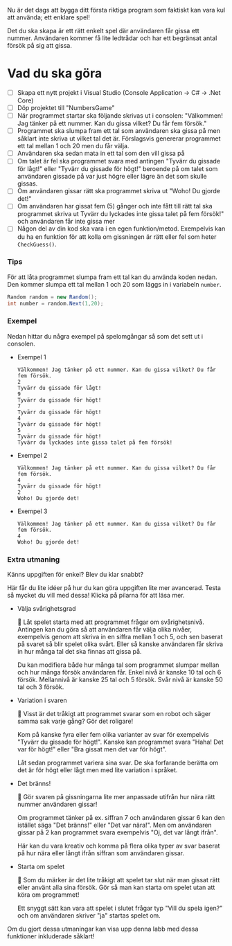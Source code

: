 Nu är det dags att bygga ditt första riktiga program som faktiskt kan vara kul att använda; ett enklare spel!

Det du ska skapa är ett rätt enkelt spel där användaren får gissa ett nummer. Användaren kommer få lite ledtrådar och har ett begränsat antal försök på sig att gissa.

# Vad du ska göra

- [ ]  Skapa ett nytt projekt i Visual Studio (Console Application → C# → .Net Core)
- [ ]  Döp projektet till "NumbersGame"
- [ ]  När programmet startar ska följande skrivas ut i consolen: "Välkommen! Jag tänker på ett nummer. Kan du gissa vilket? Du får fem försök."
- [ ]  Programmet ska slumpa fram ett tal som användaren ska gissa på men såklart inte skriva ut vilket tal det är. Förslagsvis genererar programmet ett tal mellan 1 och 20 men du får välja.
- [ ]  Användaren ska sedan mata in ett tal som den vill gissa på
- [ ]  Om talet är fel ska programmet svara med antingen "Tyvärr du gissade för lågt!" eller "Tyvärr du gissade för högt!" beroende på om talet som användaren gissade på var just högre eller lägre än det som skulle gissas.
- [ ]  Om användaren gissar rätt ska programmet skriva ut "Woho! Du gjorde det!"
- [ ]  Om användaren har gissat fem (5) gånger och inte fått till rätt tal ska programmet skriva ut Tyvärr du lyckades inte gissa talet på fem försök!" och användaren får inte gissa mer
- [ ]  Någon del av din kod ska vara i en egen funktion/metod. Exempelvis kan du ha en funktion för att kolla om gissningen är rätt eller fel som heter `CheckGuess()`.

### Tips

För att låta programmet slumpa fram ett tal kan du använda koden nedan. Den kommer slumpa ett tal mellan 1 och 20 som läggs in i variabeln `number`.

```csharp
Random random = new Random();
int number = random.Next(1,20);
```

### Exempel

Nedan hittar du några exempel på spelomgångar så som det sett ut i consolen.

- Exempel 1
    
    ```
    Välkommen! Jag tänker på ett nummer. Kan du gissa vilket? Du får fem försök.
    2
    Tyvärr du gissade för lågt!
    9
    Tyvärr du gissade för högt!
    7
    Tyvärr du gissade för högt!
    4
    Tyvärr du gissade för högt!
    5
    Tyvärr du gissade för högt!
    Tyvärr du lyckades inte gissa talet på fem försök!
    ```
    
- Exempel 2
    
    ```
    Välkommen! Jag tänker på ett nummer. Kan du gissa vilket? Du får fem försök.
    4
    Tyvärr du gissade för högt!
    2
    Woho! Du gjorde det!
    ```
    
- Exempel 3
    
    ```
    Välkommen! Jag tänker på ett nummer. Kan du gissa vilket? Du får fem försök.
    4
    Woho! Du gjorde det!
    ```
    

### Extra utmaning

Känns uppgiften för enkel? Blev du klar snabbt?

Här får du lite idéer på hur du kan göra uppgiften lite mer avancerad. Testa så mycket du vill med dessa! Klicka på pilarna för att läsa mer.

- Välja svårighetsgrad
    
    <aside>
    🤔 Låt spelet starta med att programmet frågar om svårighetsnivå. Antingen kan du göra så att användaren får välja olika nivåer, exempelvis genom att skriva in en siffra mellan 1 och 5, och sen baserat på svaret så blir spelet olika svårt. Eller så kanske användaren får skriva in hur många tal det ska finnas att gissa på.
    
    Du kan modifiera både hur många tal som programmet slumpar mellan och hur många försök användaren får. Enkel nivå är kanske 10 tal och 6 försök. Mellannivå är kanske 25 tal och 5 försök. Svår nivå är kanske 50 tal och 3 försök.
    
    </aside>
    
- Variation i svaren
    
    <aside>
    🤔 Visst är det tråkigt att programmet svarar som en robot och säger samma sak varje gång? Gör det roligare!
    
    Kom på kanske fyra eller fem olika varianter av svar för exempelvis "Tyvärr du gissade för högt!". Kanske kan programmet svara "Haha! Det var för högt!" eller "Bra gissat men det var för högt".
    
    Låt sedan programmet variera sina svar. De ska forfarande berätta om det är för högt eller lågt men med lite variation i språket.
    
    </aside>
    
- Det bränns!
    
    <aside>
    🤔 Gör svaren på gissningarna lite mer anpassade utifrån hur nära rätt nummer användaren gissar!
    
    Om programmet tänker på ex. siffran 7 och användaren gissar 6 kan den istället säga "Det bränns!" eller "Det var nära!". Men om användaren gissar på 2 kan programmet svara exempelvis "Oj, det var långt ifrån".
    
    Här kan du vara kreativ och komma på flera olika typer av svar baserat på hur nära eller långt ifrån siffran som användaren gissar.
    
    </aside>
    
- Starta om spelet
    
    <aside>
    🤔 Som du märker är det lite tråkigt att spelet tar slut när man gissat rätt eller använt alla sina försök. Gör så man kan starta om spelet utan att köra om programmet!
    
    Ett snyggt sätt kan vara att spelet i slutet frågar typ "Vill du spela igen?" och om användaren skriver "ja" startas spelet om.
    
    </aside>
    

Om du gjort dessa utmaningar kan visa upp denna labb med dessa funktioner inkluderade såklart!